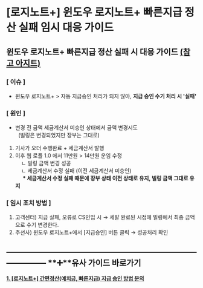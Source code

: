 # [로지노트+] 윈도우 로지노트+ 빠른지급 정산 실패 임시 대응 가이드

**윈도우 로지노트+ 빠른지급 정산 실패 시 대응 가이드 [(참고 아지트)](https://ext.agit.in/g/300083464/wall/425191258#comment_panel_425278402)**
--------------------------------------------------------------------------------------------------------------------

### **[ 이슈 ]**

- 윈도우 로지노트+ > 자동 지급승인 처리가 되지 않아, **지급 승인 수기 처리 시 '실패'**

### **[ 원인 ]**

- 변경 전 금액 세금계산서 미승인 상태에서 금액 변경시도  
  (빌링은 변경되었지만 장부는 그대로)  
1. 기사가 오더 수행완료 + 세금계산서 발행  
2. 이후 웹 로플 1.0 에서 11만원 > 14만원 운임 수정  
    ㄴ 빌링 금액 변경 성공  
    ㄴ 세금계산서 수정 실패 (이전 세금계산서 미승인)  
     **\* 세금계산서 수정 실패 때문에 장부 상태 이전 상태로 유지, 빌링 금액 그대로 유지**

### **[ 임시 조치 방법 ]**

1. 고객센터) 지급 실패, 오류로 CS인입 시 → 세발 완료된 시점에 빌링에서 최종 금액으로 수기 변경한다.  
2. 주선사) 윈도우 로지노트+에서 [지급승인] 버튼 클릭 → 성공처리 확인

**―****―****―****―****―****―****―****―****―****―****―****―****―****―****―****―****―****―****―****―****―****―****―****―****―****―****―****―****―** **➕****유사 가이드 바로가기**
----------------------------------------------------------------------------------------------------------------------------------------------------------------------

**[1. [로지노트+] 간편정산(예치금, 빠른지급) 지급 승인 방법 문의](https://kakaomobilitysupport.zendesk.com/hc/ko/articles/33153183131929)**